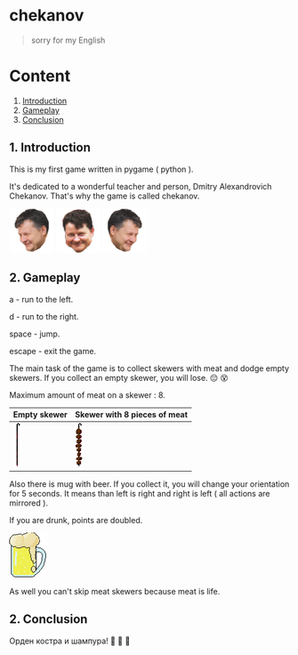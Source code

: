 # chekanov
> sorry for my English

# Content
1. [Introduction](#intro)
2. [Gameplay](#gameplay)
3. [Conclusion](#conc)

<a name="intro"></a>
## 1. Introduction

This is my first game written in pygame ( python ).

It's dedicated to a wonderful teacher and person, Dmitry Alexandrovich Chekanov. That's why the game is called chekanov.

![chekanov left](image/chekanov%20left.png) ![chekanov front](image/chekanov%20front.png) ![chekanov right](image/chekanov%20right.png)

<a name="gameplay"></a>
## 2. Gameplay

a - run to the left.

d - run to the right.

space - jump.

escape - exit the game.


The main task of the game is to collect skewers with meat and dodge empty skewers. If you collect an empty skewer, you will lose. :pensive: :dizzy_face:

Maximum amount of meat on a skewer : 8.

| Empty skewer                    | Skewer with 8 pieces of meat                     |
| ------------------------------- | ------------------------------------------------ |
| ![Empty skewer](image/zero.png) | ![Skewer with 8 pieces of meat ](image/8_v2.png) |

Also there is mug with beer. If you collect it, you will change your orientation for 5 seconds. It means than left is right and right is left ( all actions are mirrored ).

If you are drunk, points are doubled.

![mug with beer](image/beer.png)

As well you can't skip meat skewers because meat is life.

<a name="conc"></a>
## 2. Conclusion

Орден костра и шампура! :muscle: :muscle: :muscle: